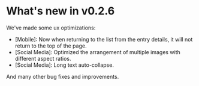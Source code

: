 # What's new in v0.2.6

We've made some ux optimizations:

- [Mobile]: Now when returning to the list from the entry details, it will not return to the top of the page.
- [Social Media]: Optimized the arrangement of multiple images with different aspect ratios.
- [Social Media]: Long text auto-collapse.

And many other bug fixes and improvements.
